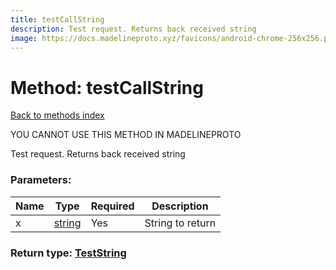 ```yaml
---
title: testCallString
description: Test request. Returns back received string
image: https://docs.madelineproto.xyz/favicons/android-chrome-256x256.png
---
```

# Method: testCallString  
[Back to methods index](index.md)


YOU CANNOT USE THIS METHOD IN MADELINEPROTO


Test request. Returns back received string

### Parameters:

| Name     |    Type       | Required | Description |
|----------|---------------|----------|-------------|
|x|[string](../types/string.md) | Yes|String to return|


### Return type: [TestString](../types/TestString.md)

